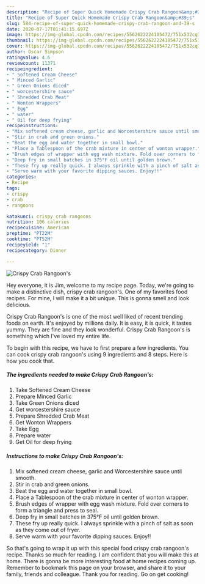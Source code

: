 ```yaml
---
description: "Recipe of Super Quick Homemade Crispy Crab Rangoon&amp;#39;s"
title: "Recipe of Super Quick Homemade Crispy Crab Rangoon&amp;#39;s"
slug: 584-recipe-of-super-quick-homemade-crispy-crab-rangoon-and-39-s
date: 2020-07-17T01:41:15.697Z
image: https://img-global.cpcdn.com/recipes/5562622224105472/751x532cq70/crispy-crab-rangoons-recipe-main-photo.jpg
thumbnail: https://img-global.cpcdn.com/recipes/5562622224105472/751x532cq70/crispy-crab-rangoons-recipe-main-photo.jpg
cover: https://img-global.cpcdn.com/recipes/5562622224105472/751x532cq70/crispy-crab-rangoons-recipe-main-photo.jpg
author: Oscar Simpson
ratingvalue: 4.6
reviewcount: 11371
recipeingredient:
- " Softened Cream Cheese"
- " Minced Garlic"
- " Green Onions diced"
- " worcestershire sauce"
- " Shredded Crab Meat"
- " Wonton Wrappers"
- " Egg"
- " water"
- " Oil for deep frying"
recipeinstructions:
- "Mix softened cream cheese, garlic and Worcestershire sauce until smooth."
- "Stir in crab and green onions."
- "Beat the egg and water together in small bowl."
- "Place a Tablespoon of the crab mixture in center of wonton wrapper."
- "Brush edges of wrapper with egg wash mixture. Fold over corners to form a triangle and press to seal."
- "Deep fry in small batches in 375°F oil until golden brown."
- "These fry up really quick. I always sprinkle with a pinch of salt as soon as they come out of fryer."
- "Serve warm with your favorite dipping sauces. Enjoy!!"
categories:
- Recipe
tags:
- crispy
- crab
- rangoons

katakunci: crispy crab rangoons 
nutrition: 106 calories
recipecuisine: American
preptime: "PT22M"
cooktime: "PT52M"
recipeyield: "1"
recipecategory: Dinner

---
```



![Crispy Crab Rangoon&#39;s](https://img-global.cpcdn.com/recipes/5562622224105472/751x532cq70/crispy-crab-rangoons-recipe-main-photo.jpg)

Hey everyone, it is Jim, welcome to my recipe page. Today, we're going to make a distinctive dish, crispy crab rangoon&#39;s. One of my favorites food recipes. For mine, I will make it a bit unique. This is gonna smell and look delicious.



Crispy Crab Rangoon&#39;s is one of the most well liked of recent trending foods on earth. It's enjoyed by millions daily. It is easy, it is quick, it tastes yummy. They are fine and they look wonderful. Crispy Crab Rangoon&#39;s is something which I've loved my entire life.


To begin with this recipe, we have to first prepare a few ingredients. You can cook crispy crab rangoon&#39;s using 9 ingredients and 8 steps. Here is how you cook that.

<!--inarticleads1-->

##### The ingredients needed to make Crispy Crab Rangoon&#39;s:

1. Take  Softened Cream Cheese
1. Prepare  Minced Garlic
1. Take  Green Onions diced
1. Get  worcestershire sauce
1. Prepare  Shredded Crab Meat
1. Get  Wonton Wrappers
1. Take  Egg
1. Prepare  water
1. Get  Oil for deep frying




<!--inarticleads2-->

##### Instructions to make Crispy Crab Rangoon&#39;s:

1. Mix softened cream cheese, garlic and Worcestershire sauce until smooth.
1. Stir in crab and green onions.
1. Beat the egg and water together in small bowl.
1. Place a Tablespoon of the crab mixture in center of wonton wrapper.
1. Brush edges of wrapper with egg wash mixture. Fold over corners to form a triangle and press to seal.
1. Deep fry in small batches in 375°F oil until golden brown.
1. These fry up really quick. I always sprinkle with a pinch of salt as soon as they come out of fryer.
1. Serve warm with your favorite dipping sauces. Enjoy!!




So that's going to wrap it up with this special food crispy crab rangoon&#39;s recipe. Thanks so much for reading. I am confident that you will make this at home. There is gonna be more interesting food at home recipes coming up. Remember to bookmark this page on your browser, and share it to your family, friends and colleague. Thank you for reading. Go on get cooking!
